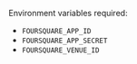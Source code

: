 Environment variables required:

* `FOURSQUARE_APP_ID`
* `FOURSQUARE_APP_SECRET`
* `FOURSQUARE_VENUE_ID`

